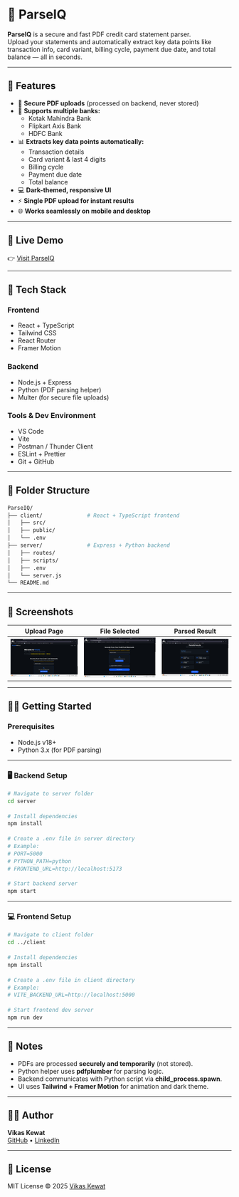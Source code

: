 # 📄 ParseIQ

**ParseIQ** is a secure and fast PDF credit card statement parser.  
Upload your statements and automatically extract key data points like transaction info, card variant, billing cycle, payment due date, and total balance — all in seconds.

---

## 🌟 Features

- 🔐 **Secure PDF uploads** (processed on backend, never stored)  
- 🧾 **Supports multiple banks:**
  - Kotak Mahindra Bank  
  - Flipkart Axis Bank  
  - HDFC Bank  
- 📊 **Extracts key data points automatically:**
  - Transaction details  
  - Card variant & last 4 digits  
  - Billing cycle  
  - Payment due date  
  - Total balance  
- 💻 **Dark-themed, responsive UI**  
- ⚡ **Single PDF upload for instant results**  
- 🌐 **Works seamlessly on mobile and desktop**

---

## 🚀 Live Demo  

👉 [Visit ParseIQ](https://sure-card-parser.vercel.app/)

---

## 🧰 Tech Stack

### Frontend
- React + TypeScript  
- Tailwind CSS  
- React Router  
- Framer Motion  

### Backend
- Node.js + Express  
- Python (PDF parsing helper)  
- Multer (for secure file uploads)

### Tools & Dev Environment
- VS Code  
- Vite  
- Postman / Thunder Client  
- ESLint + Prettier  
- Git + GitHub  

---

## 📁 Folder Structure

```bash
ParseIQ/
├── client/              # React + TypeScript frontend
│   ├── src/
│   ├── public/
│   └── .env
├── server/              # Express + Python backend
│   ├── routes/
│   ├── scripts/
│   ├── .env
│   └── server.js
└── README.md
```

---

## 📸 Screenshots

| Upload Page | File Selected | Parsed Result |
|--------------|---------------|---------------|
| ![Upload](https://github.com/codesbyvikas/sure-card-parser/blob/main/client/src/assets/screenshots/1.png?raw=true) | ![File Selected](https://github.com/codesbyvikas/sure-card-parser/blob/main/client/src/assets/screenshots/2.png?raw=true) | ![Result](https://github.com/codesbyvikas/sure-card-parser/blob/main/client/src/assets/screenshots/3.png?raw=true) |

---

## 🧑‍💻 Getting Started

### Prerequisites
- Node.js v18+  
- Python 3.x (for PDF parsing)

---

### 🖥️ Backend Setup

```bash
# Navigate to server folder
cd server

# Install dependencies
npm install

# Create a .env file in server directory
# Example:
# PORT=5000
# PYTHON_PATH=python
# FRONTEND_URL=http://localhost:5173

# Start backend server
npm start
```

---

### 💻 Frontend Setup

```bash
# Navigate to client folder
cd ../client

# Install dependencies
npm install

# Create a .env file in client directory
# Example:
# VITE_BACKEND_URL=http://localhost:5000

# Start frontend dev server
npm run dev
```

---

## 🧠 Notes

- PDFs are processed **securely and temporarily** (not stored).  
- Python helper uses **pdfplumber** for parsing logic.  
- Backend communicates with Python script via **child_process.spawn**.  
- UI uses **Tailwind + Framer Motion** for animation and dark theme.

---

## 👨‍💻 Author

**Vikas Kewat**  
[GitHub](https://github.com/codesbyvikas) • [LinkedIn](https://www.linkedin.com/in/vikaskewat) 

---

## 🪪 License

MIT License © 2025 [Vikas Kewat](https://github.com/codesbyvikas)

